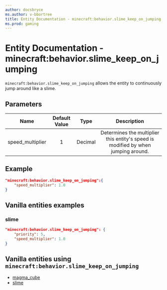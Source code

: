 ```yaml
---
author: docsbryce
ms.author: v-bbortree
title: Entity Documentation - minecraft:behavior.slime_keep_on_jumping
ms.prod: gaming
---
```


# Entity Documentation - minecraft:behavior.slime_keep_on_jumping

`minecraft:behavior.slime_keep_on_jumping` allows the entity to continuously jump around like a slime.

## Parameters

| Name| Default Value| Type| Description |
|:-----------:|:-----------:|:-----------:|:-----------:|
| speed_multiplier| 1| Decimal| Determines the multiplier this entity's speed is modified by when jumping around. |

## Example

```json
"minecraft:behavior.slime_keep_on_jumping":{
    "speed_multiplier": 1.0
}
```

## Vanilla entities examples

### slime

```json
"minecraft:behavior.slime_keep_on_jumping": {
    "priority": 5,
    "speed_multiplier": 1.0
}
```

## Vanilla entities using `minecraft:behavior.slime_keep_on_jumping`

- [magma_cube](../../../../Source/VanillaBehaviorPack_Snippets/entities/magma_cube.md)
- [slime](../../../../Source/VanillaBehaviorPack_Snippets/entities/slime.md)
